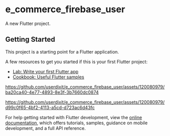 # e_commerce_firebase_user

A new Flutter project.

## Getting Started

This project is a starting point for a Flutter application.

A few resources to get you started if this is your first Flutter project:

- [Lab: Write your first Flutter app](https://docs.flutter.dev/get-started/codelab)
- [Cookbook: Useful Flutter samples](https://docs.flutter.dev/cookbook)


https://github.com/userdixit/e_commerce_firebase_user/assets/120080979/ba20ca40-4e77-4893-8e3f-3b7660dc0874


https://github.com/userdixit/e_commerce_firebase_user/assets/120080979/d99c0f65-4bf2-4113-a5cd-d723ac6d43fc





For help getting started with Flutter development, view the
[online documentation](https://docs.flutter.dev/), which offers tutorials,
samples, guidance on mobile development, and a full API reference.
